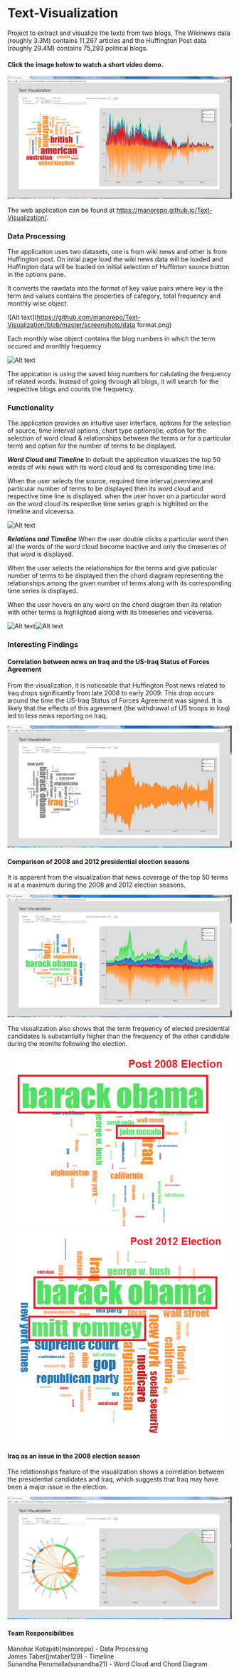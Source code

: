 # Text-Visualization

Project to extract and visualize the texts from two blogs, The Wikinews data (roughly 3.3M) contains 11,267 articles and the Huffington Post data (roughly 29.4M) contains 75,293 political blogs.

#### Click the image below to watch a short video demo.
[![ScreenShot](/screenshots/thumbnail.PNG)](https://youtu.be/M5YvbRzGtl0)

The web application can be found at https://manorepo.github.io/Text-Visualization/.


### Data Processing

The application uses two datasets, one is from wiki news and other is from Huffington post. On intial page load the wiki news data will be loaded and Huffington data will be loaded on initial selection of Huffinton source button in the options pane.

It converts the rawdata into the format of key value pairs where key is the term and values contains the properties of category, total frequency and monthly wise object.

![Alt text](https://github.com/manorepo/Text-Visualization/blob/master/screenshots/data format.png)

Each monthly wise object contains the blog numbers in which the term occured and monthly frequency

![Alt text](https://github.com/manorepo/Text-Visualization/blob/master/screenshots/data_monthly_format.png)

The appication is using the saved blog numbers for calulating the frequency of related words.
Instead of going through all blogs, it will search for the respective blogs and counts the frequency.

### Functionality 
The application provides an intuitive user interface, options for the selection of source, time interval options, chart type options(ie, option for the selection of word cloud & relationships between the terms or for a particular term) and option for the number of terms to be displayed.

_**Word Cloud and Timeline**_
In default the application visualizes the top 50 words of wiki news with its word cloud and its corresponding time line.

When the user selects the source, required time interval,overview,and  particular number of terms to be displayed then its word cloud and respective time line is displayed.
when the user hover on a particular word on the word cloud its respective time series graph is highlited on the timeline and viceversa.

![Alt text](https://github.com/manorepo/Text-Visualization/blob/master/screenshots/overview1.png)

_**Relations and Timeline**_
When the user double clicks a particular word then all the words of the word cloud become inactive and only the timeseries of that word is displayed.

When the user selects the relationships for the terms and give paticular number of terms to be displayed then the chord diagram representing the relationships among the given number of terms along with its corresponding time series is displayed.


When the user hovers on any word on the chord diagram then its relation with other terms is highlighted along with its timeseries and viceversa.

![Alt text](https://github.com/manorepo/Text-Visualization/blob/master/screenshots/relations1.png)![Alt text](https://github.com/manorepo/Text-Visualization/blob/master/screenshots/relations2.png)




### Interesting Findings

#### Correlation between news on Iraq and the US-Iraq Status of Forces Agreement

From the visualization, it is noticeable that Huffington Post news related to Iraq drops significantly from late 2008 to early 2009.  This drop occurs around the time the US-Iraq Status of Forces Agreement was signed.  It is likely that the effects of this agreement (the withdrawal of US troops in Iraq) led to less news reporting on Iraq.

![Alt text](/screenshots/iraq.PNG?raw=true "Iraq")

#### Comparison of 2008 and 2012 presidential election seasons

It is apparent from the visualization that news coverage of the top 50 terms is at a maximum during the 2008 and 2012 election seasons.

![Alt text](/screenshots/election-years.PNG?raw=true "Election years")

The visualization also shows that the term frequency of elected presidential candidates is substantially higher than the frequency of the other candidate during the months following the election.

![Alt text](/screenshots/post-election.PNG?raw=true "Post-2008 election")
![Alt text](/screenshots/post-election-2012.PNG?raw=true "Post-2012 election")

#### Iraq as an issue in the 2008 election season

The relationships feature of the visualization shows a correlation between the presidential candidates and Iraq, which suggests that Iraq may have been a major issue in the election.

![Alt text](/screenshots/election-iraq.PNG?raw=true "Iraq in the 2008 election")

#### Team Responsibilities
Manohar Kotapati(manorepo) - Data Processing  
James Taber(jmtaber129) - Timeline  
Sunandha Perumalla(sunandha21) - Word Cloud and Chord Diagram
